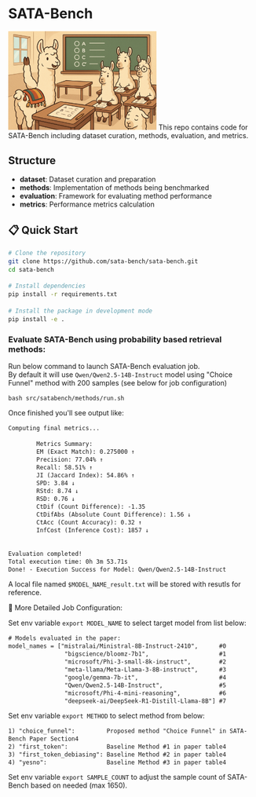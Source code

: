 # SATA-Bench
<img src="imgs/sata_llamas.png" width="60%">
This repo contains code for SATA-Bench including dataset curation, methods, evaluation, and metrics.

## Structure

- **dataset**: Dataset curation and preparation
- **methods**: Implementation of methods being benchmarked
- **evaluation**: Framework for evaluating method performance
- **metrics**: Performance metrics calculation

## 📋 Quick Start

```bash
# Clone the repository
git clone https://github.com/sata-bench/sata-bench.git
cd sata-bench

# Install dependencies
pip install -r requirements.txt

# Install the package in development mode
pip install -e .
```

### Evaluate SATA-Bench using probability based retrieval methods:
Run below command to launch SATA-Bench evaluation job.   
By default it will use ```Qwen/Qwen2.5-14B-Instruct``` model using "Choice Funnel" method with 200 samples (see below for job configuration)
```
bash src/satabench/methods/run.sh
```
Once finished you'll see output like:
```
Computing final metrics...

        Metrics Summary:
        EM (Exact Match): 0.275000 ↑
        Precision: 77.04% ↑
        Recall: 58.51% ↑
        JI (Jaccard Index): 54.86% ↑
        SPD: 3.84 ↓
        RStd: 8.74 ↓
        RSD: 0.76 ↓
        CtDif (Count Difference): -1.35
        CtDifAbs (Absolute Count Difference): 1.56 ↓
        CtAcc (Count Accuracy): 0.32 ↑
        InfCost (Inference Cost): 1857 ↓
        

Evaluation completed!
Total execution time: 0h 3m 53.71s
Done! - Execution Success for Model: Qwen/Qwen2.5-14B-Instruct
```
A local file named ```$MODEL_NAME_result.txt``` will be stored with resutls for reference.

🔧  More Detailed Job Configuration:

Set env variable ```export MODEL_NAME``` to select target model from list below:
```
# Models evaluated in the paper:
model_names = ["mistralai/Ministral-8B-Instruct-2410",      #0
                "bigscience/bloomz-7b1",                    #1
                "microsoft/Phi-3-small-8k-instruct",        #2
                "meta-llama/Meta-Llama-3-8B-instruct",      #3
                "google/gemma-7b-it",                       #4
                "Qwen/Qwen2.5-14B-Instruct",                #5
                "microsoft/Phi-4-mini-reasoning",           #6
                "deepseek-ai/DeepSeek-R1-Distill-Llama-8B"] #7
```
Set env variable ```export METHOD``` to select method from below:
```
1) "choice_funnel":         Proposed method "Choice Funnel" in SATA-Bench Paper Section4
2) "first_token":           Baseline Method #1 in paper table4
3) "first_token_debiasing": Baseline Method #2 in paper table4
4) "yesno":                 Baseline Method #3 in paper table4
```
Set env variable ```export SAMPLE_COUNT``` to adjust the sample count of SATA-Bench based on needed (max 1650).


